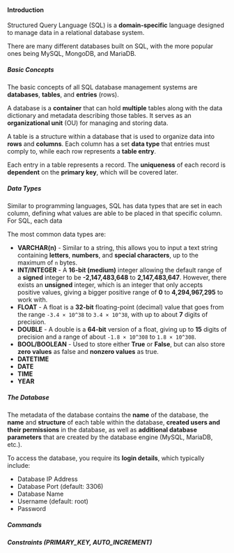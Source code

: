 #### Introduction

Structured Query Language (SQL) is a **domain-specific** language designed to manage data in a relational database system.

There are many different databases built on SQL, with the more popular ones being MySQL, MongoDB, and MariaDB.

##### Basic Concepts

The basic concepts of all SQL database management systems are **databases**, **tables**, and **entries** (rows).

A database is a **container** that can hold **multiple** tables along with the data dictionary and metadata describing those tables. It serves as an **organizational unit** (OU) for managing and storing data.

A table is a structure within a database that is used to organize data into **rows** and **columns**. Each column has a set **data type** that entries must comply to, while each row represents a **table entry**.

Each entry in a table represents a record. The **uniqueness** of each record is **dependent** on the **primary key**, which will be covered later.

##### Data Types

Similar to programming languages, SQL has data types that are set in each column, defining what values are able to be placed in that specific column. For SQL, each data 

The most common data types are:
 - **VARCHAR(n)** - Similar to a string, this allows you to input a text string containing **letters**, **numbers**, and **special characters**, up to the maximum of `n` bytes. 
 - **INT/INTEGER** - A **16-bit (medium)** integer allowing the default range of a **signed** integer to be **-2,147,483,648** to **2,147,483,647**. However, there exists an **unsigned** integer, which is an integer that only accepts positive values, giving a bigger positive range of **0** to **4,294,967,295** to work with.
 - **FLOAT** - A float is a **32-bit** floating-point (decimal) value that goes from the range `-3.4 × 10^38` to `3.4 × 10^38`, with up to about **7** digits of precision.
 - **DOUBLE** - A double is a **64-bit** version of a float, giving up to **15** digits of precision and a range of about `-1.8 × 10^308` to `1.8 × 10^308`.
 - **BOOL/BOOLEAN** - Used to store either **True** or **False**, but can also store **zero values** as false and **nonzero values** as true.
 - **DATETIME**
 - **DATE**
 - **TIME**
 - **YEAR**

##### The Database

The metadata of the database contains the **name** of the database, the **name** and **structure** of each table within the database, **created users and their permissions** in the database, as well as **additional database parameters** that are created by the database engine (MySQL, MariaDB, etc.).

To access the database, you require its **login details**, which typically include:
 - Database IP Address
 - Database Port (default: 3306)
 - Database Name
 - Username (default: root)
 - Password

##### Commands



##### Constraints (PRIMARY_KEY, AUTO_INCREMENT)